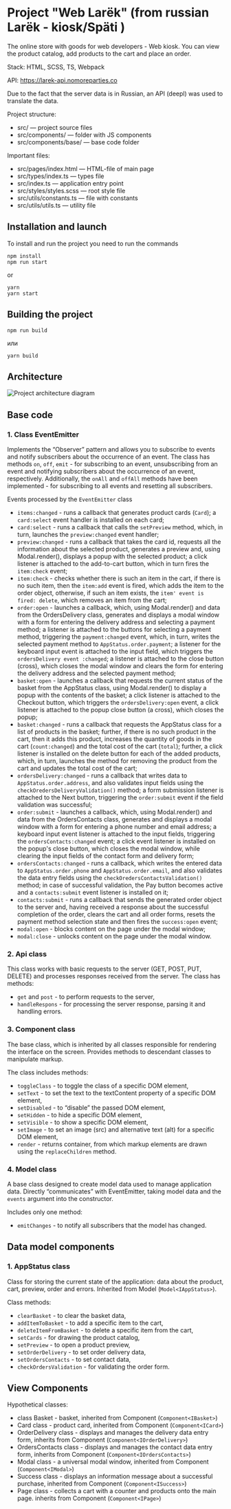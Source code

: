 # Project "Web Larёk" (from russian Larёk - kiosk/Späti )
The online store with goods for web developers - Web kiosk. You can view the product catalog, add products to the cart and place an order.

Stack: HTML, SCSS, TS, Webpack

API: https://larek-api.nomoreparties.co

Due to the fact that the server data is in Russian, an API (deepl) was used to translate the data.

Project structure:
- src/ — project source files
- src/components/ — folder with JS components
- src/components/base/ — base code folder

Important files:
- src/pages/index.html — HTML-file of main page
- src/types/index.ts — types file
- src/index.ts — application entry point
- src/styles/styles.scss — root style file
- src/utils/constants.ts — file with constants
- src/utils/utils.ts — utility file

## Installation and launch
To install and run the project you need to run the commands

```
npm install
npm run start
```

or

```
yarn
yarn start
```
## Building the project

```
npm run build
```

или

```
yarn build
```

## Architecture
![Project architecture diagram](./src/images/architectures_schema.png)

## Base code
### 1. Class EventEmitter
Implements the “Observer” pattern and allows you to subscribe to events and notify subscribers about the occurrence of an event.
The class has methods `on`, `off`, `emit` - for subscribing to an event, unsubscribing from an event and notifying subscribers about the occurrence of an event, respectively.
Additionally, the `onAll` and `offAll` methods have been implemented - for subscribing to all events and resetting all subscribers.

Events processed by the `EventEmitter` class
- `items:changed` - runs a callback that generates product cards (`Card`); a `card:select` event handler is installed on each card;
- `card:select` - runs a callback that calls the `setPreview` method, which, in turn, launches the `preview:changed` event handler;
- `preview:changed` - runs a callback that takes the card id, requests all the information about the selected product, generates a preview and, using Modal.render(), displays a popup with the selected product; a click listener is attached to the add-to-cart button, which in turn fires the `item:check` event;
- `item:check` - checks whether there is such an item in the cart, if there is no such item, then the `item:add` event is fired, which adds the item to the order object, otherwise, if such an item exists, the `item' event is fired: delete`, which removes an item from the cart;
- `order:open` - launches a callback, which, using Modal.render() and data from the OrdersDelivery class, generates and displays a modal window with a form for entering the delivery address and selecting a payment method; a listener is attached to the buttons for selecting a payment method, triggering the `payment:changed` event, which, in turn, writes the selected payment method to `AppStatus.order.payment`; a listener for the keyboard input event is attached to the input field, which triggers the `ordersDelivery event :changed`; a listener is attached to the close button (cross), which closes the modal window and clears the form for entering the delivery address and the selected payment method;
- `basket:open` - launches a callback that requests the current status of the basket from the AppStatus class, using Modal.render() to display a popup with the contents of the basket; a click listener is attached to the Checkout button, which triggers the `ordersDelivery:open` event, a click listener is attached to the popup close button (a cross), which closes the popup;
- `basket:changed` - runs a callback that requests the AppStatus class for a list of products in the basket; further, if there is no such product in the cart, then it adds this product, increases the quantity of goods in the cart (`count:changed`) and the total cost of the cart (`total`); further, a click listener is installed on the delete button for each of the added products, which, in turn, launches the method for removing the product from the cart and updates the total cost of the cart;
- `ordersDelivery:changed` - runs a callback that writes data to `AppStatus.order.address`, and also validates input fields using the `checkOredersDeliveryValidation()` method; a form submission listener is attached to the Next button, triggering the `order:submit` event if the field validation was successful;
- `order:submit` - launches a callback, which, using Modal.render() and data from the OrdersContacts class, generates and displays a modal window with a form for entering a phone number and email address; a keyboard input event listener is attached to the input fields, triggering the `ordersContacts:changed` event; a click event listener is installed on the popup's close button, which closes the modal window, while clearing the input fields of the contact form and delivery form;
- `ordersContacts:changed` - runs a callback, which writes the entered data to `AppStatus.order.phone` and `AppStatus.order.email`, and also validates the data entry fields using the `checkOredersContactsValidation()` method; in case of successful validation, the Pay button becomes active and a `contacts:submit` event listener is installed on it;
- `contacts:submit` - runs a callback that sends the generated order object to the server and, having received a response about the successful completion of the order, clears the cart and all order forms, resets the payment method selection state and then fires the `success:open` event;
- `modal:open` - blocks content on the page under the modal window;
- `modal:close` - unlocks content on the page under the modal window.

### 2. Api class
This class works with basic requests to the server (GET, POST, PUT, DELETE) and processes responses received from the server.
The class has methods:
- `get` and `post` - to perform requests to the server,
- `handleRespons` - for processing the server response, parsing it and handling errors.

### 3. Component class
The base class, which is inherited by all classes responsible for rendering the interface on the screen. Provides methods to descendant classes to manipulate markup.

The class includes methods:
- `toggleClass` - to toggle the class of a specific DOM element,
- `setText` - to set the text to the textContent property of a specific DOM element,
- `setDisabled` - to “disable” the passed DOM element,
- `setHidden` - to hide a specific DOM element,
- `setVisible` - to show a specific DOM element,
- `setImage` - to set an image (src) and alternative text (alt) for a specific DOM element,
- `render` - returns container, from which markup elements are drawn using the `replaceChildren` method.

### 4. Model class
A base class designed to create model data used to manage application data. Directly “communicates” with EventEmitter, taking model data and the `events` argument into the constructor.

Includes only one method:
- `emitChanges` - to notify all subscribers that the model has changed.

## Data model components
### 1. AppStatus class
Class for storing the current state of the application: data about the product, cart, preview, order and errors.
Inherited from Model (`Model<IAppStatus>`).

Class methods:
- `clearBasket` ​​- to clear the basket data,
- `addItemToBasket` ​​- to add a specific item to the cart,
- `deleteItemFromBasket` ​​- to delete a specific item from the cart,
- `setCards` - for drawing the product catalog,
- `setPreview` - to open a product preview,
- `setOrderDelivery` - to set order delivery data,
- `setOrdersContacts` - to set contact data,
- `checkOrdersValidation` - for validating the order form.

## View Components
Hypothetical classes:
- class Basket - basket, inherited from Component (`Component<IBasket>`)
- Card class - product card, inherited from Component (`Component<ICard>`)
- OrderDelivery class - displays and manages the delivery data entry form, inherits from Component (`Component<IOrderDelivery>`)
- OrdersContacts class - displays and manages the contact data entry form, inherits from Component (`Component<IOrdersContacts>`)
- Modal class - a universal modal window, inherited from Component (`Component<IModal>`)
- Success class - displays an information message about a successful purchase, inherited from Component (`Component<ISuccess>`)
- Page class - collects a cart with a counter and products onto the main page. inherits from Component (`Component<IPage>`)